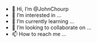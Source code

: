 - 👋 Hi, I’m @JohnChourp
- 👀 I’m interested in ...
- 🌱 I’m currently learning ...
- 💞️ I’m looking to collaborate on ...
- 📫 How to reach me ...

<!---
JohnChourp/JohnChourp is a ✨ special ✨ repository because its `README.md` (this file) appears on your GitHub profile.
You can click the Preview link to take a look at your changes.
--->
